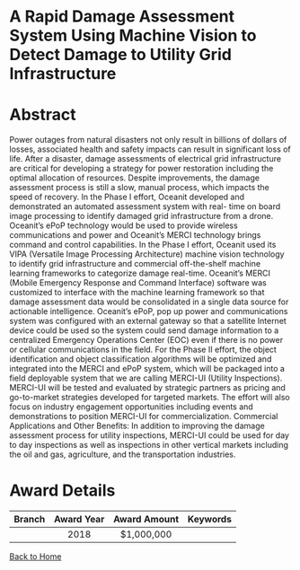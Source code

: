 
A Rapid Damage Assessment System Using Machine Vision to Detect Damage to Utility Grid Infrastructure
=====================================================================================================

# Abstract


Power outages from natural disasters not only result in billions of dollars of losses, associated health and safety impacts can result in significant loss of life. After a disaster, damage assessments of electrical grid infrastructure are critical for developing a strategy for power restoration including the optimal allocation of resources. Despite improvements, the damage assessment process is still a slow, manual process, which impacts the speed of recovery. In the Phase I effort, Oceanit developed and demonstrated an automated assessment system with real- time on board image processing to identify damaged grid infrastructure from a drone. Oceanit’s ePoP technology would be used to provide wireless communications and power and Oceanit’s MERCI technology brings command and control capabilities. In the Phase I effort, Oceanit used its VIPA (Versatile Image Processing Architecture) machine vision technology to identify grid infrastructure and commercial off-the-shelf machine learning frameworks to categorize damage real-time. Oceanit’s MERCI (Mobile Emergency Response and Command Interface) software was customized to interface with the machine learning framework so that damage assessment data would be consolidated in a single data source for actionable intelligence. Oceanit’s ePoP, pop up power and communications system was configured with an external gateway so that a satellite Internet device could be used so the system could send damage information to a centralized Emergency Operations Center (EOC) even if there is no power or cellular communications in the field. For the Phase II effort, the object identification and object classification algorithms will be optimized and integrated into the MERCI and ePoP system, which will be packaged into a field deployable system that we are calling MERCI-UI (Utility Inspections). MERCI-UI will be tested and evaluated by strategic partners as pricing and go-to-market strategies developed for targeted markets. The effort will also focus on industry engagement opportunities including events and demonstrations to position MERCI-UI for commercialization. Commercial Applications and Other Benefits: In addition to improving the damage assessment process for utility inspections, MERCI-UI could be used for day to day inspections as well as inspections in other vertical markets including the oil and gas, agriculture, and the transportation industries.  

# Award Details

|Branch|Award Year|Award Amount|Keywords|
| :---: | :---: | :---: | :---: |
||2018|$1,000,000||
  
  


[Back to Home](https://github.com/chrischow/dod_sbir_awards#750)